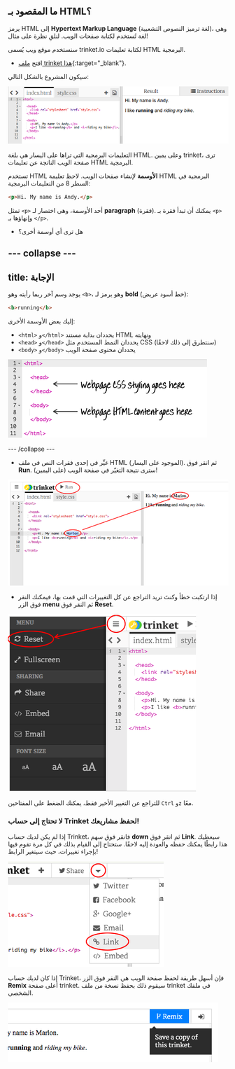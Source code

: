 ## ما المقصود بـ HTML؟

يرمز HTML إلى **Hypertext Markup Language** (لغة ترميز النصوص التشعبية)، وهي لغة تُستخدم لكتابة صفحات الويب. لنلقِ نظرة على مثال!

سنستخدم موقع ويب يُسمى trinket.io لكتابة تعليمات HTML البرمجية.

+ افتح [ملف trinket هذا](http://jumpto.cc/web-intro){:target="_blank"}.

سيكون المشروع بالشكل التالي:

![screenshot](images/birthday-starter.png)

التعليمات البرمجية التي تراها على اليسار هي بلغة HTML. وعلى يمين trinket، ترى صفحة الويب الناتجة عن تعليمات HTML البرمجية.

تستخدم HTML **الأوسمة** لإنشاء صفحات الويب. لاحظ تعليمة HTML البرمجية في السطر 8 من التعليمات البرمجية:

```html
<p>Hi. My name is Andy.</p>
```

تمثل `<p>` أحد الأوسمة، وهي اختصار لـ **paragraph** (فقرة). يمكنك أن تبدأ فقرة بـ `<p>` وإنهاؤها بـ `</p>`.

+ هل ترى أي أوسمة أخرى؟

--- collapse ---
---
title: الإجابة
---
يوجد وسم آخر ربما رأيته وهو `<b>`، وهو يرمز لـ __bold__ (خط أسود عريض):

```html
<b>running</b>
```

إليك بعض الأوسمة الأخرى:

+ `<html>` و`</html>` يحددان بداية مستند HTML ونهايته
+ `<head>` و`</head>` يحددان النمط المستخدم مثل CSS (سنتطرق إلى ذلك لاحقًا)
+ `<body>` و`</body>` يحددان محتوى صفحة الويب

![screenshot](images/birthday-head-body.png)

--- /collapse ---

+ غيِّر في إحدى فقرات النص في ملف HTML (الموجود على اليسار). ثم انقر فوق **Run**. سترى نتيجة التغيّر في صفحة الويب (على اليمين)!

![screenshot](images/birthday-edit-html.png)

+ إذا ارتكبت خطأ وكنتَ تريد التراجع عن كل التغييرات التي قمت بها، فيمكنك النقر فوق الزر **menu** ثم النقر فوق **Reset**.

![screenshot](images/birthday-reset.png)

للتراجع عن التغيير الأخير فقط، يمكنك الضغط على المفتاحين `Ctrl` و`z` معًا.

### لا تحتاج إلى حساب Trinket لحفظ مشاريعك!

إذا لم يكن لديك حساب Trinket، فانقر فوق سهم **down** ثم انقر فوق **Link**. سيعطيك هذا رابطًا يمكنك حفظه والعودة إليه لاحقًا. ستحتاج إلى القيام بذلك في كل مرة تقوم فيها بإجراء تغييرات، حيث سيتغير الرابط!

![screenshot](images/birthday-link.png)

إذا كان لديك حساب Trinket، فإن أسهل طريقة لحفظ صفحة الويب هي النقر فوق الزر **Remix** أعلى صفحة trinket. سيقوم ذلك بحفظ نسخة من ملف trinket في ملفك الشخصي.

![screenshot](images/birthday-remix.png)
